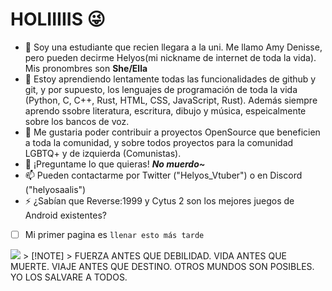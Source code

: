 # HOLIIIIIS 😜

- 🔭 Soy una estudiante que recien llegara a la uni. Me llamo Amy Denisse, pero pueden decirme Helyos(mi nickname de internet de toda la vida). Mis pronombres son __She/Ella__
- 🌱 Estoy aprendiendo lentamente todas las funcionalidades de github y git, y por supuesto, los lenguajes de programación de toda la vida (Python, C, C++, Rust, HTML, CSS, JavaScript, Rust).  Además siempre aprendo ssobre literatura, escritura, dibujo y música, espeicalmente sobre los bancos de voz.
- 👯 Me gustaria poder contribuir a proyectos OpenSource que beneficien a toda la comunidad, y sobre todos proyectos para la comunidad LGBTQ+ y de izquierda (Comunistas).
- 💬 ¡Preguntame lo que quieras! *__No muerdo~__*
- 📫 Pueden contactarme por Twitter ("Helyos_Vtuber") o en Discord ("helyosaalis")
- ⚡ ¿Sabían que Reverse:1999 y Cytus 2 son los mejores juegos de Android existentes?
- [ ] Mi primer pagina es `llenar esto más tarde`
<img src="https://files.catbox.moe/mkes1v.gif" >
> [!NOTE]
> FUERZA ANTES QUE DEBILIDAD. VIDA ANTES QUE MUERTE. VIAJE ANTES QUE DESTINO. OTROS MUNDOS SON POSIBLES. YO LOS SALVARE A TODOS.
